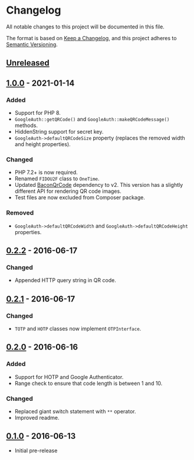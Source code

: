 # Changelog

All notable changes to this project will be documented in this file.

The format is based on [Keep a Changelog](https://keepachangelog.com/en/1.0.0/),
and this project adheres to [Semantic Versioning](https://semver.org/spec/v2.0.0.html).


## [Unreleased]


## [1.0.0] - 2021-01-14
### Added
- Support for PHP 8.
- `GoogleAuth::getQRCode()` and `GoogleAuth::makeQRCodeMessage()` methods.
- HiddenString support for secret key.
- `GoogleAuth->defaultQRCodeSize` property (replaces the removed width and height properties).

### Changed
- PHP 7.2+ is now required.
- Renamed `FIDOU2F` class to `OneTime`.
- Updated [BaconQrCode](https://github.com/Bacon/BaconQrCode/) dependency to v2.
  This version has a slightly different API for rendering QR code images.
- Test files are now excluded from Composer package.

### Removed
- `GoogleAuth->defaultQRCodeWidth` and `GoogleAuth->defaultQRCodeHeight` properties.


## [0.2.2] - 2016-06-17
### Changed
- Appended HTTP query string in QR code.


## [0.2.1] - 2016-06-17
### Changed
- `TOTP` and `HOTP` classes now implement `OTPInterface`.


## [0.2.0] - 2016-06-16
### Added
- Support for HOTP and Google Authenticator.
- Range check to ensure that code length is between 1 and 10.

### Changed
- Replaced giant switch statement with `**` operator.
- Improved readme.


## [0.1.0] - 2016-06-13
- Initial pre-release


[Unreleased]: https://github.com/theodorejb/multi-factor/compare/v1.0.0...HEAD
[1.0.0]: https://github.com/theodorejb/multi-factor/compare/v0.2.2...v1.0.0
[0.2.2]: https://github.com/theodorejb/multi-factor/compare/v0.2.1...v0.2.2
[0.2.1]: https://github.com/theodorejb/multi-factor/compare/v0.2.0...v0.2.1
[0.2.0]: https://github.com/theodorejb/multi-factor/compare/v0.1.0...v0.2.0
[0.1.0]: https://github.com/theodorejb/multi-factor/tree/v0.1.0

